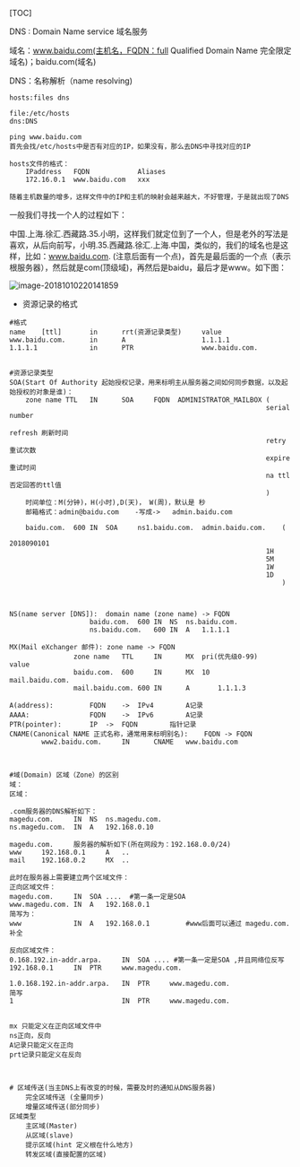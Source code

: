 [TOC]



DNS : Domain Name service 域名服务

域名：www.baidu.com(主机名，FQDN：full Qualified Domain Name 完全限定域名)；baidu.com(域名)

DNS：名称解析（name resolving)



```
hosts:files dns

file:/etc/hosts
dns:DNS

ping www.baidu.com
首先会找/etc/hosts中是否有对应的IP，如果没有，那么去DNS中寻找对应的IP

hosts文件的格式：
	IPaddress 	FQDN			Aliases
	172.16.0.1	www.baidu.com	xxx
	
随着主机数量的增多，这样文件中的IP和主机的映射会越来越大，不好管理，于是就出现了DNS
```



一般我们寻找一个人的过程如下：

中国.上海.徐汇.西藏路.35.小明，这样我们就定位到了一个人，但是老外的写法是喜欢，从后向前写，小明.35.西藏路.徐汇.上海.中国，类似的，我们的域名也是这样，比如：www.baidu.com. (注意后面有一个点)，首先是最后面的一个点（表示根服务器），然后就是com(顶级域)，再然后是baidu，最后才是www。如下图：

![image-20181010220141859](/Users/chenyansong/Documents/note/images/linux/dns/dns-1.png)



* 资源记录的格式

```
#格式
name 	[ttl]		in 		rrt(资源记录类型)		value
www.baidu.com.		in		A					1.1.1.1
1.1.1.1				in		PTR					www.baidu.com.


#资源记录类型
SOA(Start Of Authority 起始授权记录，用来标明主从服务器之间如何同步数据，以及起始授权的对象是谁)：
	zone name TTL	IN		SOA		FQDN  ADMINISTRATOR_MAILBOX	(
                                                                serial number
                                                                refresh	刷新时间
                                                                retry	重试次数
                                                                expire	重试时间
                                                                na ttl	否定回答的ttl值
                                                            	)
	时间单位：M(分钟)，H(小时),D(天)， W(周)，默认是 秒
	邮箱格式：admin@baidu.com	-写成->	admin.baidu.com
    
    baidu.com.	600	IN	SOA		ns1.baidu.com.	admin.baidu.com.	(
    															2018090101
    															1H
    															5M
    															1W
    															1D
    																)
	
	
	
NS(name server [DNS]):	domain name (zone name) -> FQDN
					baidu.com.	600	IN	NS	ns.baidu.com.
					ns.baidu.com.	600	IN	A	1.1.1.1
					
MX(Mail eXchanger 邮件): zone name -> FQDN
				zone name 	TTL		IN		MX	pri(优先级0-99)		value
				baidu.com.	600		IN		MX	10			mail.baidu.com.
				mail.baidu.com.	600	IN		A		1.1.1.3
				
A(address):			FQDN	-> 	IPv4		A记录
AAAA:				FQDN	->	IPv6		A记录
PTR(pointer):		IP  -> 	FQDN		指针记录
CNAME(Canonical NAME 正式名称，通常用来标明别名):	FQDN -> FQDN 
		www2.baidu.com.		IN		CNAME	www.baidu.com



#域(Domain) 区域（Zone）的区别
域：
区域：

.com服务器的DNS解析如下：
magedu.com.		IN	NS	ns.magedu.com.
ns.magedu.com.	IN	A	192.168.0.10

magedu.com.		服务器的解析如下(所在网段为：192.168.0.0/24)
www		192.168.0.1		A	..
mail	192.168.0.2		MX	..

此时在服务器上需要建立两个区域文件：
正向区域文件：
magedu.com.		IN	SOA	....  #第一条一定是SOA
www.magedu.com.	IN	A	192.168.0.1	
简写为：
www				IN	A	192.168.0.1			#www后面可以通过 magedu.com. 补全

反向区域文件：
0.168.192.in-addr.arpa.		IN	SOA	.... #第一条一定是SOA ,并且网络位反写
192.168.0.1		IN	PTR		www.magedu.com.

1.0.168.192.in-addr.arpa.	IN	PTR		www.magedu.com.
简写
1							IN	PTR		www.magedu.com.


mx 只能定义在正向区域文件中
ns正向，反向
A记录只能定义在正向
prt记录只能定义在反向



# 区域传送(当主DNS上有改变的时候，需要及时的通知从DNS服务器)
	完全区域传送 (全量同步)
	增量区域传送(部分同步)
区域类型
	主区域(Master)
	从区域(slave)
	提示区域(hint 定义根在什么地方)
	转发区域(直接配置的区域)

```

